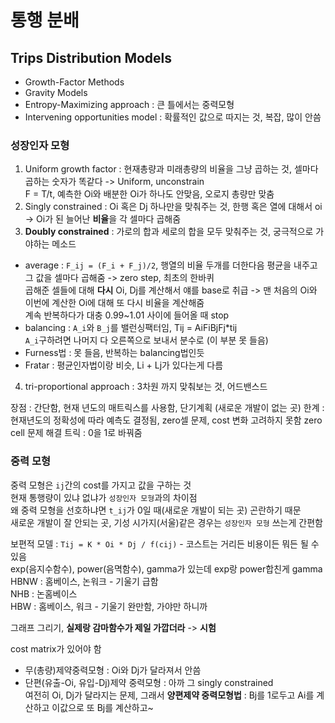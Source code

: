 # 통행 분배
## Trips Distribution Models
- Growth-Factor Methods
- Gravity Models
- Entropy-Maximizing approach : 큰 틀에서는 중력모형
- Intervening opportunities model : 확률적인 값으로 따지는 것, 복잡, 많이 안씀

### 성장인자 모형
1. Uniform growth factor : 현재총량과 미래총량의 비율을 그냥 곱하는 것, 셀마다 곱하는 숫자가 똑같다 -> Uniform, unconstrain  
  F = T/t, 예측한 Oi와 배분한 Oi가 하나도 안맞음, 오로지 총량만 맞춤
2. Singly constrained : Oi 혹은 Dj 하나만을 맞춰주는 것, 한행 혹은 열에 대해서 oi -> Oi가 된 늘어난 **비율**을 각 셀마다 곱해줌
3. **Doubly constrained** : 가로의 합과 세로의 합을 모두 맞춰주는 것, 궁극적으로 가야하는 메소드  
  - average : `F_ij = (F_i + F_j)/2`, 행열의 비율 두개를 더한다음 평균을 내주고 그 값을 셀마다 곱해줌 -> zero step, 최초의 한바퀴  
    곱해준 셀들에 대해 **다시** Oi, Dj를 계산해서 얘를 base로 취급 -> 맨 처음의 Oi와 이번에 계산한 Oi에 대해 또 다시 비율을 계산해줌  
    계속 반복하다가 대충 0.99\~1.01 사이에 들어올 때 stop
  - balancing : `A_i`와 `B_j`를 밸런싱팩터임, Tij = AiFiBjFj\*tij  
    `A_i`구하려면 나머지 다 오른쪽으로 보내서 분수로 (이 부분 못 들음)
  - Furness법 : 못 들음, 반복하는 balancing법인듯
  - Fratar : 평균인자법이랑 비슷, Li + Lj가 있다는게 다름
4. tri-proportional approach : 3차원 까지 맞춰보는 것, 어드밴스드

장점 : 간단함, 현재 년도의 매트릭스를 사용함, 단기계획 (새로운 개발이 없는 곳)
한계 : 현재년도의 정확성에 따라 예측도 결정됨, zero셀 문제, cost 변화 고려하지 못함
zero cell 문제 해결 트릭 : 0을 1로 바꿔줌

### 중력 모형
중력 모형은 `ij`간의 cost를 가지고 값을 구하는 것  
현재 통행량이 있냐 없냐가 `성장인자 모형`과의 차이점  
왜 중력 모형을 선호하냐면 `t_ij`가 0일 때(새로운 개발이 되는 곳) 곤란하기 때문  
새로운 개발이 잘 안되는 곳, 기성 시가지(서울)같은 경우는 `성장인자 모형` 쓰는게 간편함  

보편적 모델 : `Tij = K * Oi * Dj / f(cij)` - 코스트는 거리든 비용이든 뭐든 될 수 있음  
exp(음지수함수), power(음멱함수), gamma가 있는데 exp랑 power합친게 gamma  
HBNW : 홈베이스, 논워크 - 기울기 급함  
NHB : 논홈베이스  
HBW : 홈베이스, 워크 - 기울기 완만함, 가야만 하니까

그래프 그리기, **실제랑 감마함수가 제일 가깝더라** -> **시험**

cost matrix가 있어야 함
- 무(총량)제약중력모형 : Oi와 Dj가 달라져서 안씀
- 단편(유출-Oi, 유입-Dj)제약 중력모형 : 아까 그 singly constrained  
여전히 Oi, Dj가 달라지는 문제, 그래서
**양편제약 중력모형법** : Bj를 1로두고 Ai를 계산하고 이값으로 또 Bj를 계산하고~